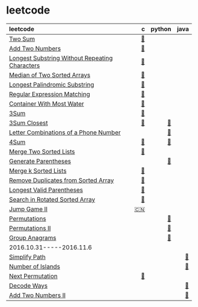 # leetcode
| leetcode  |   c   |  python |  java  |
| :-------- | -------: | -------: | -------: |
| [Two Sum](https://leetcode.com/problems/two-sum/)  | [:link:](https://github.com/zuston/leetcode/blob/master/1.c) | | |
| [Add Two Numbers](https://leetcode.com/problems/add-two-numbers)     |   [:link:](https://github.com/zuston/leetcode/blob/master/2.c) |   |    |
| [Longest Substring Without Repeating Characters](https://leetcode.com/problems/longest-substring-without-repeating-characters) | [:link:](https://github.com/zuston/leetcode/blob/master/3.c)| | |
|[Median of Two Sorted Arrays](https://leetcode.com/problems/median-of-two-sorted-arrays)|[:link:](https://github.com/zuston/leetcode/blob/master/4.c)|||
|[Longest Palindromic Substring](https://leetcode.com/problems/longest-palindromic-substring)|[:link:](https://github.com/zuston/leetcode/blob/master/5.c)|||
|[Regular Expression Matching](https://leetcode.com/problems/regular-expression-matching)|[:link:](https://github.com/zuston/leetcode/blob/master/10.c)|||
|[Container With Most Water](https://leetcode.com/problems/container-with-most-water)|[:link:](https://github.com/zuston/leetcode/blob/master/11.c)|||
|[3Sum](https://leetcode.com/problems/3sum)|[:link:](https://github.com/zuston/leetcode/blob/master/15.c)|||
|[3Sum Closest](https://leetcode.com/problems/3sum-closest)|[:link:](https://github.com/zuston/leetcode/blob/master/16%233Sum-Closest.c)|[:link:](https://github.com/zuston/leetcode/blob/master/16%233Sum-Closest.py)||
|[Letter Combinations of a Phone Number](https://leetcode.com/problems/letter-combinations-of-a-phone-number)||[:link:](https://github.com/zuston/leetcode/blob/master/17%23Letter-Combinations-of-a-Phone-Number.py)||
|[4Sum](https://leetcode.com/problems/4sum)|[:link:](https://github.com/zuston/leetcode/blob/master/18%234Sum.c)|[:link:](https://github.com/zuston/leetcode/blob/master/18%234Sum.py)||
|[Merge Two Sorted Lists](https://leetcode.com/problems/merge-two-sorted-lists)|[:link:](https://github.com/zuston/leetcode/blob/master/21.c)|||
|[Generate Parentheses](https://leetcode.com/problems/generate-parentheses)||[:link:](https://github.com/zuston/leetcode/blob/master/22%23Generate-Parentheses.py)||
|[Merge k Sorted Lists](https://leetcode.com/problems/merge-k-sorted-lists)|[:link:](https://github.com/zuston/leetcode/blob/master/23.c)|||
|[Remove Duplicates from Sorted Array](https://leetcode.com/problems/remove-duplicates-from-sorted-array)|[:link:](https://github.com/zuston/leetcode/blob/master/26%23Remove-Duplicates-from-Sorted-Array.c)|||
|[Longest Valid Parentheses](https://leetcode.com/problems/longest-valid-parentheses)|[:link:](https://github.com/zuston/leetcode/blob/master/32.c)|||
|[Search in Rotated Sorted Array](https://leetcode.com/problems/search-in-rotated-sorted-array)|[:link:](https://github.com/zuston/leetcode/blob/master/33.c)|||
|[Jump Game II]()|[:cn:](https://github.com/zuston/leetcode/blob/master/45.c)|||
|[Permutations](https://leetcode.com/problems/permutations)||[:link:](https://github.com/zuston/leetcode/blob/master/46%23Permutations.py)|||
|[Permutations II](https://leetcode.com/problems/permutations-ii)||[:link:](https://github.com/zuston/leetcode/blob/master/47%23Permutations-II.py)|||
|[Group Anagrams](https://leetcode.com/problems/anagrams)||[:link:](https://github.com/zuston/leetcode/blob/master/49%23Group-Anagrams.py)|||
|2016.10.31-----2016.11.6||||
|[Simplify Path](https://leetcode.com/problems/simplify-path/)|||[:link:](https://github.com/zuston/leetcode/blob/master/SimplifyPath.java)|
|[Number of Islands](https://leetcode.com/problems/number-of-islands/)|||[:link:](https://github.com/zuston/leetcode/blob/master/NumberofIslands.java)|
|[Next Permutation](https://leetcode.com/problems/next-permutation)|[:link:](https://github.com/zuston/leetcode/blob/master/31%23Next-Permutation.py)|||
|[Decode Ways](https://leetcode.com/problems/decode-ways/)|||[:link:](https://github.com/zuston/leetcode/blob/master/DecodeWays.java)|
|[Add Two Numbers II](https://leetcode.com/problems/add-two-numbers-ii/)|||[:link:](https://github.com/zuston/leetcode/blob/master/AddTwoNumbersII.java)|
